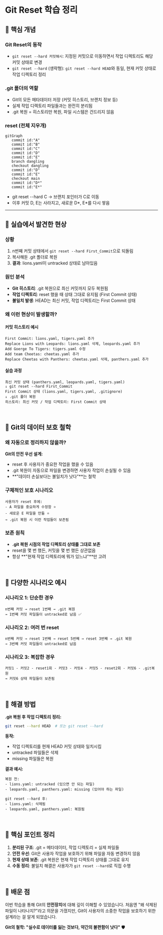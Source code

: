 # Git Reset 학습 정리

## 📌 핵심 개념

### Git Reset의 동작
- `git reset --hard 커밋해시`: 지정된 커밋으로 이동하면서 작업 디렉토리도 해당 커밋 상태로 변경
- `git reset --hard` (생략형): `git reset --hard HEAD`와 동일, 현재 커밋 상태로 작업 디렉토리 정리

### .git 폴더의 역할
- Git의 모든 메타데이터 저장 (커밋 히스토리, 브랜치 정보 등)
- 실제 작업 디렉토리 파일들과는 완전히 분리됨
- .git 복원 = 히스토리만 복원, 파일 시스템은 건드리지 않음


### reset (전체 지우개)

```mermaid
gitGraph
   commit id:"A"
   commit id:"B"
   commit id:"C"
   commit id:"D"
   commit id:"E"
   branch dangling
   checkout dangling
   commit id:"D"
   commit id:"E"
   checkout main
   commit id:"D*"
   commit id:"E*"
```

- git reset --hard C → 브랜치 포인터가 C로 이동
- 이후 커밋 D, E는 사라지고, 새로운 D*, E*를 다시 쌓음

---

## 📌 실습에서 발견한 현상

### 상황
1. n번째 커밋 상태에서 `git reset --hard First_Commit`으로 되돌림
2. 복사해둔 .git 폴더로 복원
3. **결과**: lions.yaml이 untracked 상태로 남아있음

### 원인 분석
- **Git 히스토리**: .git 복원으로 최신 커밋까지 모두 복원됨
- **작업 디렉토리**: reset 했을 때 상태 그대로 유지됨 (First Commit 상태)
- **불일치 발생**: HEAD는 최신 커밋, 작업 디렉토리는 First Commit 상태

### 왜 이런 현상이 발생할까?

#### 커밋 히스토리 예시
```
First Commit: lions.yaml, tigers.yaml 추가
Replace Lions with Leopards: lions.yaml 삭제, leopards.yaml 추가
Add Goerge To Tigers: tigers.yaml 수정
Add team Cheetas: cheetas.yaml 추가
Replace Cheetas with Panthers: cheetas.yaml 삭제, panthers.yaml 추가
```

#### 실습 과정
```
최신 커밋 상태 (panthers.yaml, leopards.yaml, tigers.yaml)
↓ git reset --hard First_Commit
First Commit 상태 (lions.yaml, tigers.yaml, .gitignore)
↓ .git 폴더 복원
히스토리: 최신 커밋 / 작업 디렉토리: First Commit 상태
```

<br>

## 📌 Git의 데이터 보호 철학

### 왜 자동으로 정리하지 않을까?

**Git의 안전 우선 설계:**
- reset 후 사용자가 중요한 작업을 했을 수 있음
- .git 복원이 자동으로 파일을 변경하면 사용자 작업이 손실될 수 있음
- **"데이터 손실보다는 불일치가 낫다"**는 철학

### 구체적인 보호 시나리오
```
사용자가 reset 후에:
- A 파일을 중요하게 수정함 ⭐
- 새로운 E 파일을 만듦 ⭐
→ .git 복원 시 이런 작업들이 보존됨
```

### 보존 원칙
- **.git 복원 시점의 작업 디렉토리 상태를 그대로 보존**
- reset을 몇 번 했든, 커밋을 몇 번 했든 상관없음
- 항상 **"현재 작업 디렉토리에 뭐가 있느냐"**만 고려

<br>

## 📌 다양한 시나리오 예시

### 시나리오 1: 단순한 경우
```
n번째 커밋 → reset 1번째 → .git 복원
→ 1번째 커밋 파일들이 untracked로 남음 ✅
```

### 시나리오 2: 여러 번 reset
```
n번째 커밋 → reset 1번째 → reset 5번째 → reset 3번째 → .git 복원
→ 3번째 커밋 파일들이 untracked로 남음
```

### 시나리오 3: 복잡한 경우
```
커밋1 - 커밋2 - reset1회 - 커밋3 - 커밋4 - 커밋5 - reset2회 - 커밋6 - .git복원
→ 커밋6 상태 파일들이 보존됨
```

<br>

## 📌 해결 방법

**.git 복원 후 작업 디렉토리 정리:**
```bash
git reset --hard HEAD  # 또는 git reset --hard
```

**동작:**
- 작업 디렉토리를 현재 HEAD 커밋 상태와 일치시킴
- untracked 파일들은 삭제
- missing 파일들은 복원

**결과 예시:**
```
복원 전:
- lions.yaml: untracked (있으면 안 되는 파일)
- leopards.yaml, panthers.yaml: missing (있어야 하는 파일)

git reset --hard 후:
- lions.yaml: 삭제됨
- leopards.yaml, panthers.yaml: 복원됨
```

<br>

## 📌 핵심 포인트 정리

1. **분리된 구조**: .git = 메타데이터, 작업 디렉토리 = 실제 파일들
2. **안전 우선**: Git은 사용자 작업을 보호하기 위해 파일을 자동 변경하지 않음
3. **현재 상태 보존**: .git 복원은 현재 작업 디렉토리 상태를 그대로 유지
4. **수동 정리**: 불일치 해결은 사용자가 `git reset --hard`로 직접 수행

<br>

## 📌 배운 점

이번 학습을 통해 Git의 **안전장치**에 대해 깊이 이해할 수 있었습니다. 처음엔 "왜 삭제된 파일이 나타나지?"라고 의문을 가졌지만, Git이 사용자의 소중한 작업을 보호하기 위한 설계라는 걸 알게 되었습니다.

**Git의 철학: "실수로 데이터를 잃는 것보다, 약간의 불편함이 낫다"** 🛡️
